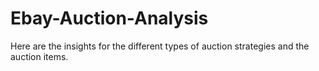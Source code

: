 # Ebay-Auction-Analysis
Here are the insights for the different types of auction strategies and the auction items.
